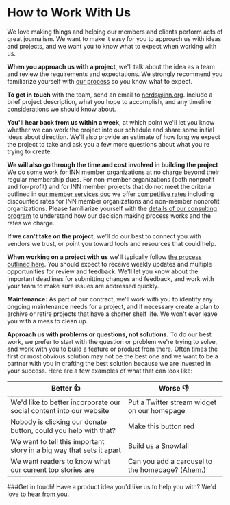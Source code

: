 # How to Work With Us

We love making things and helping our members and clients perform acts of great journalism. We want to make it easy for you to approach us with ideas and projects, and we want you to know what to expect when working with us.

**When you approach us with a project**, we'll talk about the idea as a team and review the requirements and expectations. We strongly recommend you familiarize yourself with [our process](/how-we-work/process.md) so you know what to expect. 

**To get in touch** with the team, send an email to [nerds@inn.org](mailto:nerds@inn.org). Include a brief project description, what you hope to accomplish, and any timeline considerations we should know about.

**You'll hear back from us within a week**, at which point we'll let you know whether we can work the project into our schedule and share some initial ideas about direction. We'll also provide an estimate of how long we expect the project to take and ask you a few more questions about what you're trying to create.

**We will also go through the time and cost involved in building the project** We do some work for INN member organizations at no charge beyond their regular membership dues. For non-member organizations (both nonprofit and for-profit) and for INN member projects that do not meet the criteria outlined in [our member services doc](member-services.md) we offer [competitive rates](/how-to-work-with-us/consulting/consulting-rates.md) including discounted rates for INN member organizations and non-member nonprofit organizations. Please familiarize yourself with the [details of our consulting program](/how-to-work-with-us/consulting) to understand how our decision making process works and the rates we charge.

**If we can't take on the project**, we'll do our best to connect you with vendors we trust, or point you toward tools and resources that could help.

**When working on a project with us** we'll typically follow [the process outlined here](/how-we-work/process.md). You should expect to receive weekly updates and multiple opportunities for review and feedback. We'll let you know about the important deadlines for submitting changes and feedback, and work with your team to make sure issues are addressed quickly.

**Maintenance:** As part of our contract, we'll work with you to identify any ongoing maintenance needs for a project, and if necessary create a plan to archive or retire projects that have a shorter shelf life. We won't ever leave you with a mess to clean up.

**Approach us with problems or questions, not solutions.** To do our best work, we prefer to start with the question or problem we're trying to solve, and work with you to build a feature or product from there. Often times the first or most obvious solution may not be the best one and we want to be a partner with you in crafting the best solution because we are invested in your success. Here are a few examples of what that can look like:
  

Better :thumbsup: | Worse :thumbsdown:    |
------------      | ------------- | 
We'd like to better incorporate our social content into our website | Put a Twitter stream widget on our homepage | 
Nobody is clicking our donate button, could you help with that? | Make this button red  | 
We want to tell this important story in a big way that sets it apart | Build us a Snowfall  | 
We want readers to know what our current top stories are     | Can you add a carousel to the homepage? ([Ahem.](http://shouldiuseacarousel.com/))  | 

###Get in touch!
Have a product idea you'd like us to help you with? We'd love to [hear from you](mailto:nerds@inn.org).
